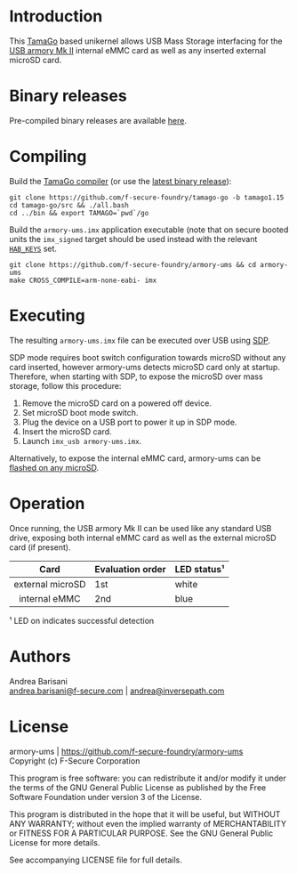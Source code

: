 Introduction
============

This [TamaGo](https://github.com/f-secure-foundry/tamago) based unikernel
allows USB Mass Storage interfacing for the [USB armory Mk II](https://github.com/f-secure-foundry/usbarmory/wiki)
internal eMMC card as well as any inserted external microSD card.

Binary releases
===============

Pre-compiled binary releases are available
[here](https://github.com/f-secure-foundry/armory-ums/releases).

Compiling
=========

Build the [TamaGo compiler](https://github.com/f-secure-foundry/tamago-go)
(or use the [latest binary release](https://github.com/f-secure-foundry/tamago-go/releases/latest)):

```
git clone https://github.com/f-secure-foundry/tamago-go -b tamago1.15
cd tamago-go/src && ./all.bash
cd ../bin && export TAMAGO=`pwd`/go
```

Build the `armory-ums.imx` application executable (note that on secure booted
units the `imx_signed` target should be used instead with the relevant
[`HAB_KEYS`](https://github.com/f-secure-foundry/usbarmory/wiki/Secure-boot-(Mk-II)) set.


```
git clone https://github.com/f-secure-foundry/armory-ums && cd armory-ums
make CROSS_COMPILE=arm-none-eabi- imx
```

Executing
=========

The resulting `armory-ums.imx` file can be executed over USB using
[SDP](https://github.com/f-secure-foundry/usbarmory/wiki/Boot-Modes-(Mk-II)#serial-download-protocol-sdp).

SDP mode requires boot switch configuration towards microSD without any card
inserted, however armory-ums detects microSD card only at startup. Therefore,
when starting with SDP, to expose the microSD over mass storage, follow this
procedure:

  1. Remove the microSD card on a powered off device.
  2. Set microSD boot mode switch.
  3. Plug the device on a USB port to power it up in SDP mode.
  4. Insert the microSD card.
  5. Launch `imx_usb armory-ums.imx`.

Alternatively, to expose the internal eMMC card, armory-ums can be
[flashed on any microSD](https://github.com/f-secure-foundry/usbarmory/wiki/Boot-Modes-(Mk-II)#flashing-imx-native-images).

Operation
=========

Once running, the USB armory Mk II can be used like any standard USB drive,
exposing both internal eMMC card as well as the external microSD card (if
present).

| Card              | Evaluation order | LED status¹ |
|:-----------------:|------------------|-------------|
| external microSD  | 1st              | white       |
| internal eMMC     | 2nd              | blue        |

¹ LED on indicates successful detection

Authors
=======

Andrea Barisani  
andrea.barisani@f-secure.com | andrea@inversepath.com  

License
=======

armory-ums | https://github.com/f-secure-foundry/armory-ums  
Copyright (c) F-Secure Corporation

This program is free software: you can redistribute it and/or modify it under
the terms of the GNU General Public License as published by the Free Software
Foundation under version 3 of the License.

This program is distributed in the hope that it will be useful, but WITHOUT ANY
WARRANTY; without even the implied warranty of MERCHANTABILITY or FITNESS FOR A
PARTICULAR PURPOSE. See the GNU General Public License for more details.

See accompanying LICENSE file for full details.
